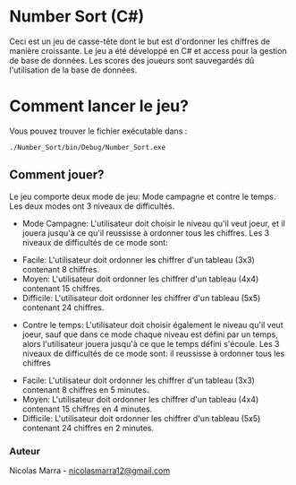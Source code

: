 # Number Sort (C#)


Ceci est un jeu de casse-tête dont le but est d'ordonner les chiffres de manière croissante.
Le jeu a été développé en C# et access pour la gestion de base de données. Les scores des joueurs sont sauvegardés dû l'utilisation de la base de données. 


# Comment lancer le jeu?

Vous pouvez trouver le fichier exécutable dans :

```
./Number_Sort/bin/Debug/Number_Sort.exe
```


## Comment jouer?

Le jeu comporte deux mode de jeu: Mode campagne et contre le temps. Les deux modes ont 3 niveaux de difficultés.

* Mode Campagne: L'utilisateur doit choisir le niveau qu'il veut joeur, et il jouera jusqu'à ce qu'il reussisse à ordonner tous les chiffres.
Les 3 niveaux de difficultés de ce mode sont: 

- Facile: L'utilisateur doit ordonner les chiffrer d'un tableau (3x3) contenant 8 chiffres.
- Moyen: L'utilisateur doit ordonner les chiffrer d'un tableau (4x4) contenant 15 chiffres.
- Difficile: L'utilisateur doit ordonner les chiffrer d'un tableau (5x5) contenant 24 chiffres. 

* Contre le temps: L'utilisateur doit choisir également le niveau qu'il veut joeur, sauf que dans ce mode chaque niveau est défini par un temps, alors l'utilisateur jouera jusqu'à ce que le temps défini s'écoule.
Les 3 niveaux de difficultés de ce mode sont: 
il reussisse à ordonner tous les chiffres
- Facile: L'utilisateur doit ordonner les chiffrer d'un tableau (3x3) contenant 8 chiffres en 5 minutes.
- Moyen: L'utilisateur doit ordonner les chiffrer d'un tableau (4x4) contenant 15 chiffres en 4 minutes.
- Difficile: L'utilisateur doit ordonner les chiffrer d'un tableau (5x5) contenant 24 chiffres en 2 minutes. 


### Auteur

Nicolas Marra - nicolasmarra12@gmail.com